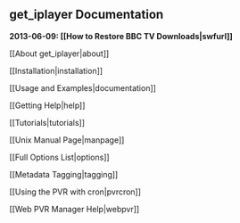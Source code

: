 ## get_iplayer Documentation

**2013-06-09: [[How to Restore BBC TV Downloads|swfurl]]**

[[About get_iplayer|about]]

[[Installation|installation]]

[[Usage and Examples|documentation]]

[[Getting Help|help]]

[[Tutorials|tutorials]]

[[Unix Manual Page|manpage]]

[[Full Options List|options]]

[[Metadata Tagging|tagging]]

[[Using the PVR with cron|pvrcron]]

[[Web PVR Manager Help|webpvr]]
